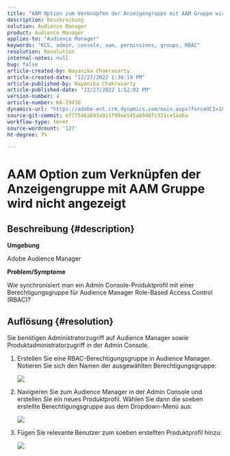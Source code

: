 ```yaml
---
title: "AAM Option zum Verknüpfen der Anzeigengruppe mit AAM Gruppe wird nicht angezeigt"
description: Beschreibung
solution: Audience Manager
product: Audience Manager
applies-to: "Audience Manager"
keywords: "KCS, admin, console, aam, permissions, groups, RBAC"
resolution: Resolution
internal-notes: null
bug: false
article-created-by: Nayanika Chakravarty
article-created-date: "12/27/2022 1:36:19 PM"
article-published-by: Nayanika Chakravarty
article-published-date: "12/27/2022 1:52:02 PM"
version-number: 4
article-number: KA-19436
dynamics-url: "https://adobe-ent.crm.dynamics.com/main.aspx?forceUCI=1&pagetype=entityrecord&etn=knowledgearticle&id=4e75a46f-eb85-ed11-81ac-6045bd006079"
source-git-commit: ef77546a843a911f90ae545a8948fc321ce1aa6a
workflow-type: tm+mt
source-wordcount: '127'
ht-degree: 7%

---
```


# AAM Option zum Verknüpfen der Anzeigengruppe mit AAM Gruppe wird nicht angezeigt

## Beschreibung {#description}


<b>Umgebung</b>

Adobe Audience Manager



<b>Problem/Symptome</b>

Wie synchronisiert man ein Admin Console-Produktprofil mit einer Berechtigungsgruppe für Audience Manager Role-Based Access Control (RBAC)?


## Auflösung {#resolution}


Sie benötigen Administratorzugriff auf Audience Manager sowie Produktadministratorzugriff in der Admin Console.

1. Erstellen Sie eine RBAC-Berechtigungsgruppe in Audience Manager. Notieren Sie sich den Namen der ausgewählten Berechtigungsgruppe:



   ![](assets/5a5b40de-a9cf-ec11-a7b5-00224809c196.png)
2. Navigieren Sie zum Audience Manager in der Admin Console und erstellen Sie ein neues Produktprofil. Wählen Sie dann die soeben erstellte Berechtigungsgruppe aus dem Dropdown-Menü aus:



   ![](assets/2689da02-aacf-ec11-a7b5-00224809c196.png)
3. Fügen Sie relevante Benutzer zum soeben erstellten Produktprofil hinzu:



   ![](assets/6a896e46-aacf-ec11-a7b5-00224809c196.png)



